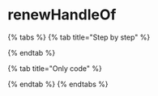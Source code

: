 # renewHandleOf

{% tabs %}
{% tab title="Step by step" %}

{% endtab %}

{% tab title="Only code" %}

{% endtab %}
{% endtabs %}

